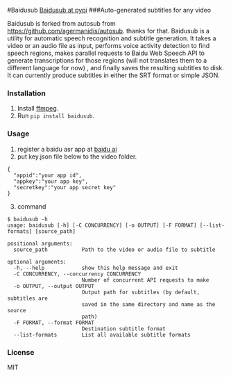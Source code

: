 

#Baidusub  [Baidusub at pypi](https://pypi.python.org/pypi/baidusub "Baidusub") 
###Auto-generated subtitles for any video

Baidusub is forked from autosub from https://github.com/agermanidis/autosub. thanks for that. Baidusub is a utility for automatic speech recognition and subtitle generation. It takes a video or an audio file as input, performs voice activity detection to find speech regions, makes parallel requests to Baidu Web Speech API to generate transcriptions for those regions (will not translates them to a different language for now) , and finally saves the resulting subtitles to disk. It can currently produce subtitles in either the SRT format or simple JSON.

### Installation

1. Install [ffmpeg](https://www.ffmpeg.org/).
2. Run `pip install baidusub`.

### Usage
1. register a baidu asr app at [baidu ai](http://ai.baidu.com/tech/speech/asr)
2. put key.json file below to the video folder.
```
{
  "appid":"your app id",
  "appkey":"your app key",
  "secretkey":"your app secret key"
}
```
3. command
```
$ baidusub -h
usage: baidusub [-h] [-C CONCURRENCY] [-o OUTPUT] [-F FORMAT] [--list-formats] [source_path]

positional arguments:
  source_path           Path to the video or audio file to subtitle

optional arguments:
  -h, --help            show this help message and exit
  -C CONCURRENCY, --concurrency CONCURRENCY
                        Number of concurrent API requests to make
  -o OUTPUT, --output OUTPUT
                        Output path for subtitles (by default, subtitles are
                        saved in the same directory and name as the source
                        path)
  -F FORMAT, --format FORMAT
                        Destination subtitle format
  --list-formats        List all available subtitle formats
```

### License

MIT
